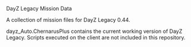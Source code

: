 DayZ Legacy Mission Data

A collection of mission files for DayZ Legacy 0.44. 

dayz_Auto.ChernarusPlus contains the current working version of DayZ Legacy. Scripts executed on the client are not included in this repository.
